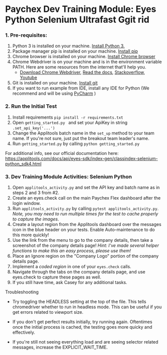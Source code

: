 # Paychex Dev Training Module: Eyes Python Selenium Ultrafast Ggit rid 

### 1. Pre-requisites:

1. Python 3 is installed on your machine.  [Install Python 3.](https://realpython.com/installing-python/) 
2. Package manager pip is installed on your machine.  [Install pip](https://pip.pypa.io/en/stable/installing/)
3. Chrome browser is installed on your machine. [Install Chrome browser](https://support.google.com/chrome/answer/95346?co=GENIE.Platform%3DDesktop&hl=en&oco=0)  
4. Chrome Webdriver is on your machine and is in the environment variable PATH. Here are some resources from the internet that'll help you.
   * [Download Chrome Webdriver](https://chromedriver.chromium.org/downloads), [Read the docs](https://splinter.readthedocs.io/en/0.1/setup-chrome.html), [Stackoverflow](https://stackoverflow.com/questions/38081021/using-selenium-on-mac-chrome), [Youtube](https://www.youtube.com/watch?time_continue=182&v=dz59GsdvUF8)
5. Git is installed on your machine. [Install git](https://www.atlassian.com/git/tutorials/install-git)
6. If you want to run example from IDE, install any IDE for Python (We recommend and will be using [PyCharm](https://www.jetbrains.com/pycharm/download/) )

### 2. Run the Initial Test 
1. Install requirements `pip install -r requirements.txt`
2. Open `getting_started.py ` and set your ApiKey in string `.set_api_key('...')`
3. Change the Applitools batch name in the `set_up` method to your team name. If you're not sure, just put the breakout team leader's name.  
4. Run `getting_started.py` by calling `python getting_started.py` 

For additional info, see our official documentation here: https://applitools.com/docs/api/eyes-sdk/index-gen/classindex-selenium-python_sdk4.html

### 3. Dev Training Module Activities: Selenium Python
1. Open `applitools_activity.py` and set the API key and batch name as in steps 2 and 3 from #2.
2. Create an eyes.check call on the main Paychex Flex dashboard after the login window. 
3. Run `applitools_activity.py` by calling `pytest applitools_activity.py`. *Note, you may need to run multiple times for the test to cache properly to capture the images*. 
4. Create a layout region from the Applitools dashboard over the messages icon in the blue header on your tests. Enable Auto-maintenance to do this more quickly!
5. Use the link from the menu to go to the company details, then take a screenshot of the company details page! 
*Hint: I've made several helper functions to make this an easy process, please use them!*
6. Place an Ignore region on the "Company Logo" portion of the company details page. 
7. Implement a *coded region* in one of your `eyes.check` calls. 
8. Navigate through the tabs on the company details page, and use eyes.check to capture these pages as well. 
9. If you still have time, ask Casey for any additional tasks. 

Troubleshooting

- Try toggling the HEADLESS setting at the top of the file. This tells chromedriver whether to run in headless mode. 
  This can be useful if you get errors related to viewport size. 
- If you don't get perfect results initially, try running again. Oftentimes once the initial process is cached, the 
testing goes more quicky and effectively.
  
- If you're still not seeing everything load and are seeing selector related messages, increase the EXPLICIT_WAIT_TIME. 
